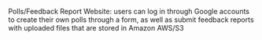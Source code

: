 Polls/Feedback Report Website: users can log in through Google accounts to create their own polls through a form, as well as submit feedback reports with uploaded files that are stored in Amazon AWS/S3
